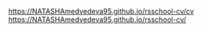https://NATASHAmedvedeva95.github.io/rsschool-cv/cv
https://NATASHAmedvedeva95.github.io/rsschool-cv/